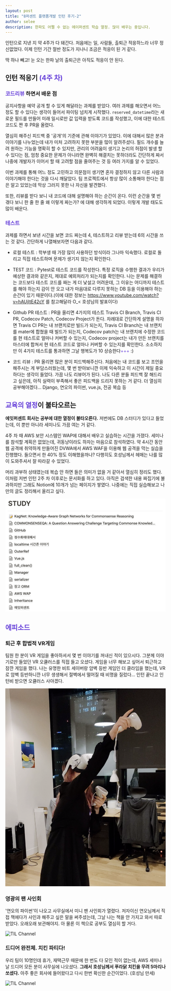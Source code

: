 ```yaml
---
layout: post
title: "8퍼센트 플랫폼개발 인턴 후기-2"
author: selee
description: 한파도 어쩔 수 없는 에이퍼센트 학습 열정. 많이 배우는 중입니다.
---
```

인턴으로 지낸 지 약 4주가 다 돼간다. 처음에는 일, 사람들, 출퇴근 적응하느라 너무 정신없었다. 이제 인턴 기간 절반 정도가 지나니 조금은 적응이 된 거 같다. 

딱 하나 빼고! 눈 오는 한파 날의 출퇴근은 아직도 적응이 안 된다.

## 인턴 적응기 <span style="color:#6741d9">(4주 차)</span>

### <span style="color:#6741d9">코드리뷰</span> 하면서 배운 점
공지사항을 예약 공개 할 수 있게 해달라는 과제를 받았다. 여러 과제를 해오면서 어느 정도 할 수 있다는 생각이 들어서 파이팅 넘치게 시작했다. `reserved_datetime`라는 새로운 필드를 만들어 미래 일시로만 값 입력을 받도록 코드를 작성했고, 이에 대한 테스트 코드도 짠 후 PR을 올렸다. 

열심히 해주신 피드백 중 '공개'의 기준에 관해 이야기가 있었다. 이에 대해서 많은 분과 이야기를 나누었는데 내가 미처 고려하지 못한 부분을 많이 알려주셨다. 필드 개수를 늘려 원하는 기능을 명확히 할 수 있지만, 관리의 어려움이 생기고 논리의 허점이 발생 할 수 있다는 점, 엄청 중요한 문제가 아니라면 완벽히 해결치는 못하더라도 간단하게 짜서 나중에 개발자가 이어서 할 때 고려할 점을 줄여주는 것 등 여러 가지를 알 수 있었다.

이번 과제를 통해 어느 정도 고민하고 의문점이 생기면 혼자 결정하지 않고 다른 사람과 이야기해야 한다는 것을 다시 깨달았다. 팀 프로젝트에서 항상 많이 소통해야 한다는 점은 알고 있었는데 막상 그러지 못한 나 자신을 발견했다.

또한, 리뷰를 받다 보니 내 코드에 대해 설명해야 하는 순간이 온다. 이런 순간을 몇 번 겪다 보니 한 줄 한 줄 왜 이렇게 짜는가? 에 대해 생각하게 되었다. 이렇게 개발 태도도 많이 배운다. 

### <span style="color:#6741d9">테스트</span>
과제를 하면서 보낸 시간을 보면 코드 짜는데 4, 테스트하고 리뷰 받는데 6의 시간을 쓰는 것 같다. 간단하게 나열해보자면 다음과 같다.

- 로컬 테스트 : 학부생 때 가장 많이 사용하던 방식이라 그나마 익숙했다. 로컬로 돌리고 직접 테스트하며 문제가 생기지 않는지 확인한다.

- TEST 코드 : Pytest로 테스트 코드를 작성한다. 특정 로직을 수행한 결과가 우리가 예상한 결과와 같은지, 제대로 예외처리가 되는지를 확인한다. 나는 문제를 해결하는 코드보다 테스트 코드를 짜는 게 더 낯설고 어려운데, 그 이유는 어디까지 테스트를 해야 하는지 감이 안 오고 내가 마음대로 다루지 못하는 DB 등을 이용해야 하는 순간이 있기 때문이다.(이에 대한 정보는 https://www.youtube.com/watch?v=hAUjItE42cY 를 참고해달라 O_< 호성님의 발표이다)

- Github PR 테스트 : PR을 올리면 4가지의 테스트 Travis CI Branch, Travis CI PR, Codecov Patch, Codecov Project가 돈다. 차례대로 간단하게 설명을 하자면 Travis CI PR는 내 브랜치로만 빌드가 되는지, Travis CI Branch는 내 브랜치를 mater에 합쳤을 때 빌드가 되는지,  Codecov patch는 내 브랜치에 수정한 코드를 현 테스트로 얼마나 커버할 수 있는지, Codecov project는 내가 만든 브랜치를 마스터에 합쳐서 현 테스트 코드로 얼마나 커버할 수 있는지를 확인한다. 소소하지만 이 4가지 테스트를 통과하면 그날 행복도가 10 상승한다<span style="color:#6741d9">+++</span> :)
 
- 코드 리뷰 : PR 올리면 많은 분이 피드백해주신다. 처음에는 내 코드를 보고 조언을 해주시는 게 부담스러웠는데, 몇 번 받아보니깐 이제 익숙하고 이 시간이 제일 중요하다는 생각이 들었다. 가끔 나도 리뷰어가 된다. 나도 다른 분들 피드백 잘 해드리고 싶은데, 아직 실력이 부족해서 좋은 피드백을 드리지 못하는 거 같다. 더 열심히 공부해야겠다... Django, 연오의 파이썬, vue.js, 전공 복습 등


## <span style="color:#6741d9">교육의 열정</span>이 불타오르는
**에잇퍼센트 회사는 공부에 대한 열정이 불타오른다.** 저번에도 DB 스터디가 있다고 들었는데, 이 뿐만 아니라 세미나도 가끔 여는 거 같다. 

4주 차 때 AWS 보안 시스템인 WAP에 대해서 배우고 실습하는 시간을 가졌다. 세미나를 참석할 계획은 없었는데, 귀동냥이라도 하자는 마음으로 참석하였다. 약 4시간 동안 웹 공격에 취약하게 만들어진 DVWA에서 AWS WAF을 이용해 웹 공격을 막는 실습을 진행했다. 
들으면서 한 40% 정도 이해했을까나? 다행히도 호성님께서 헤매는 나를 많이 도와주셔서 잘 따라갈 수 있었다.

머리 과부하 상태였는데 복습 안 하면 들은 의미가 없을 거 같아서 열심히 정리도 했다. 이처럼 저번 인턴 2주 차 이후로는 문서화를 하고 있다. 아직은 검색한 내용 짜집기에 불과하지만 그래도 Notion에 10개가 넘는 페이지가 쌓였다. 나중에는 직접 실습해보고 나만의 글도 정리해서 올리고 싶다.

![TIL Channel](/images/internship-2-notion.jpg)

## <span style="color:#6741d9">에피소드</span>
### 퇴근 후 합법적 VR게임
팀원 한 분이 VR 게임을 좋아하셔서 몇 번 이야기를 꺼내신 적이 있으시다. 그분께 이야기로만 들었던 VR 오큘러스를 직접 들고 오셨다. 게임을 너무 해보고 싶어서 퇴근하고 잠깐 게임을 했다. 나는 유명한 비트 세이버랑 암벽 등반 게임인 더 클라임을 했는데, VR로 암벽 등반하니깐 너무 생생해서 절벽에서 떨어질 때 비명을 질렀다... 인턴 끝나고 인턴비 받으면 오큘러스 사야겠다.

![TIL Channel](/images/internship-2-vr게임.jpg)

### 영광의 팬 사인회
'연오의 파이썬'이 나오고 사무실에서 미니 팬 사인회가 열렸다. 저자이신 연오님께서 직접 책에다가 사인과 해주고 싶은 말을 써주셨는데, 그날 나는 책을 안 가지고 와서 따로 받았다. 오래오래 보관해야지. 아 물론 이 책으로 공부도 열심히 할 거다.

![TIL Channel](/images/internship-2-싸인.jpg)

### 드디어 완전체. 치킨 파티다!
우리 팀이 10명인데 휴가, 재택근무 때문에 한 번도 다 모인 적이 없는데, AWS 세미나 날 드디어 모든 분이 사무실에 나오셨다. **그래서 호성님께서 푸라닭 치킨을 무려 5마리나 쏘셨다.** 아주 좋은 회사에 들어왔다고 다시 한번 확신한 순간이었다. (호성님 만세)

![TIL Channel](/images/internship-2-치킨파.jpg)
